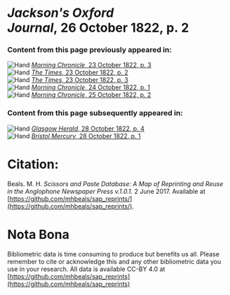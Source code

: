 # *Jackson's Oxford Journal*, 26 October 1822, p. 2  
  
### Content from this page previously appeared in:  
![Hand](http://scissorsandpaste.net/wp-content/uploads/2017/06/smallhandpointer.png) [*Morning Chronicle*, 23 October 1822, p. 3](https://mhbeals.github.io/sap_html/Morning-Chronicle/Morning-Chronicle-23-October-1822-p-3)  
![Hand](http://scissorsandpaste.net/wp-content/uploads/2017/06/smallhandpointer.png) [*The Times*, 23 October 1822, p. 2](https://mhbeals.github.io/sap_html/The-Times/The-Times-23-October-1822-p-2)  
![Hand](http://scissorsandpaste.net/wp-content/uploads/2017/06/smallhandpointer.png) [*The Times*, 23 October 1822, p. 3](https://mhbeals.github.io/sap_html/The-Times/The-Times-23-October-1822-p-3)  
![Hand](http://scissorsandpaste.net/wp-content/uploads/2017/06/smallhandpointer.png) [*Morning Chronicle*, 24 October 1822, p. 1](https://mhbeals.github.io/sap_html/Morning-Chronicle/Morning-Chronicle-24-October-1822-p-1)  
![Hand](http://scissorsandpaste.net/wp-content/uploads/2017/06/smallhandpointer.png) [*Morning Chronicle*, 25 October 1822, p. 2](https://mhbeals.github.io/sap_html/Morning-Chronicle/Morning-Chronicle-25-October-1822-p-2)  
  
### Content from this page subsequently appeared in:  
![Hand](http://scissorsandpaste.net/wp-content/uploads/2017/06/smallhandpointer.png) [*Glasgow Herald*, 28 October 1822, p. 4](https://mhbeals.github.io/sap_html/Glasgow-Herald/Glasgow-Herald-28-October-1822-p-4)  
![Hand](http://scissorsandpaste.net/wp-content/uploads/2017/06/smallhandpointer.png) [*Bristol Mercury*, 28 October 1822, p. 1](https://mhbeals.github.io/sap_html/Bristol-Mercury/Bristol-Mercury-28-October-1822-p-1)  


# Citation: 

Beals. M. H. *Scissors and Paste Database: A Map of Reprinting and Reuse in the Anglophone Newspaper Press v.1.0.1.* 2 June 2017. Available at [https://github.com/mhbeals/sap_reprints/](https://github.com/mhbeals/sap_reprints/). 

# Nota Bona

Bibliometric data is time consuming to produce but benefits us all. Please remember to cite or acknowledge this and any other bibliometric data you use in your research. All data is available CC-BY 4.0 at [https://github.com/mhbeals/sap_reprints](https://github.com/mhbeals/sap_reprints)